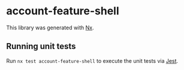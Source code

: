# account-feature-shell

This library was generated with [Nx](https://nx.dev).

## Running unit tests

Run `nx test account-feature-shell` to execute the unit tests via [Jest](https://jestjs.io).
